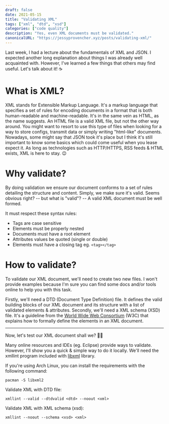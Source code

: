 ```yaml
---
draft: false
date: 2021-05-15
title: "Validating XML"
tags: ["xml", "dtd", "xsd"]
categories: ["code quality"]
description: "Yes, even XML documents must be validated."
canonicalURL: "https://jessyprovencher.xyz/posts/validating-xml/"
---
```


Last week, I had a lecture about the fundamentals of XML and JSON. I expected another long explanation about things
I was already well acquainted with. However, I've learned a few things that others may find useful.
Let's talk about it! :coffee:

# What is XML?

XML stands for Extensible Markup Language. It's a markup language that specifies a set of rules for encoding
documents in a format that is both human-readable and machine-readable. It's in the same vein as HTML, as the
name suggests. An HTML file is a valid XML file, but not the other way around. You might want to resort to use
this type of files when looking for a way to store configs, transmit data or simply writing "html-like" documents.
Nowadays, some might say that JSON took it's place but I think it's still important to know some basics which could
come useful when you lease expect it. As long as technologies such as HTTP/HTTPS, RSS feeds & HTML exists, XML is here to stay. :wink:

# Why validate?

By doing validation we ensure our document conforms to a set of rules detailing
the structure and content. Simply, we make sure it's valid. Seems
obvious right? -- but what is "valid"? -- A valid XML document must be well formed.

It must respect these syntax rules:

* Tags are case sensitive
* Elements must be properly nested
* Documents must have a root element
* Attributes values be quoted (single or double)
* Elements must have a closing tag eg. `<tag></tag>`

# How to validate?

To validate our XML document, we'll need to create two new files. I won't provide examples because I'm sure you
can find some docs and/or tools online to help you with this task.

Firstly, we'll need a DTD (Document Type Definition) file. It defines the valid building blocks of our XML document
and its structure with a list of validated elements & attributes. Secondly, we'll need a XML schema (XSD) file. It's a
guideline from the [World Wide Web Consortium](https://www.w3.org) (W3C) that explains how to formally define the elements
in an XML document.

---

Now, let's test our XML document shall we? :scientist:

Many online resources and IDEs (eg. Eclipse) provide ways to validate. However, I'll show you a quick & simple
way to do it locally. We'll need the xmllint program included with [libxml](http://www.xmlsoft.org) library.

If you're using Arch Linux, you can install the requirements with the
following command:

```console
pacman -S libxml2
```

Validate XML with DTD file:

```console
xmllint --valid --dtdvalid <dtd> --noout <xml>
```

Validate XML with XML schema (xsd):

```console
xmllint --noout --schema <xsd> <xml>
```
